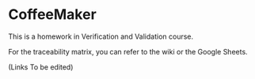 # CoffeeMaker

This is a homework in Verification and Validation course.

For the traceability matrix, you can refer to the wiki or the Google Sheets.

(Links To be edited)